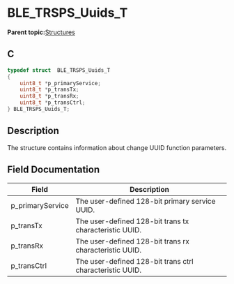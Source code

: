 # BLE\_TRSPS\_Uuids\_T

**Parent topic:**[Structures](GUID-CF652FF4-6E48-4AFE-98C2-AF0B4F1E2DFE.md)

## C

```c
typedef struct  BLE_TRSPS_Uuids_T
{
    uint8_t *p_primaryService;
    uint8_t *p_transTx;
    uint8_t *p_transRx;
    uint8_t *p_transCtrl;
} BLE_TRSPS_Uuids_T;
```

## Description

The structure contains information about change UUID function parameters.

## Field Documentation

|Field|Description|
|-----|-----------|
|p\_primaryService|The user-defined 128-bit primary service UUID.|
|p\_transTx|The user-defined 128-bit trans tx characteristic UUID.|
|p\_transRx|The user-defined 128-bit trans rx characteristic UUID.|
|p\_transCtrl|The user-defined 128-bit trans ctrl characteristic UUID.|

